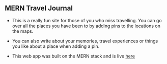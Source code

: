 ## MERN Travel Journal

- This is a really fun site for those of you who miss travelling. You can go over all the places you have been to by adding pins to the locations on the maps.

- You can also write about your memories, travel experiences or things you like about a place when adding a pin.

- This web app was built on the MERN stack and is live [here](https://mern-travel-journal.netlify.app/)